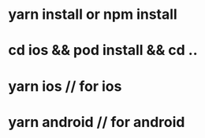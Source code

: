 # yarn install or npm install

# cd ios && pod install && cd ..

# yarn ios // for ios

# yarn android // for android
